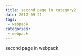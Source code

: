 ```yaml
---
title: second page in category2
date: 2017-09-21
tags:
 - webpack
categories: 
 - webpack
---
```


second page in webpack
